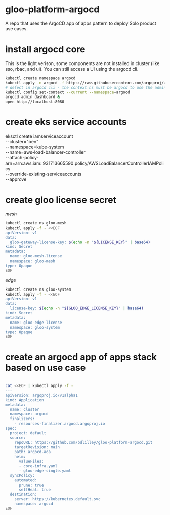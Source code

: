 # gloo-platform-argocd

A repo that uses the ArgoCD app of apps pattern to deploy Solo product use cases.

# install argocd core

This is the light verison, some components are not installed in cluster (like sso, rbac, and ui).  You can still access a UI using the argocd cli.

```bash
kubectl create namespace argocd
kubectl apply -n argocd -f https://raw.githubusercontent.com/argoproj/argo-cd/stable/manifests/core-install.yaml
# defect in argocd cli - the context ns must be argocd to use the admin dashboard command
kubectl config set-context --current --namespace=argocd
argocd admin dashboard &
open http://localhost:8080
```

# create eks service accounts

eksctl create iamserviceaccount \
--cluster="ben" \
--namespace=kube-system \
--name=aws-load-balancer-controller \
--attach-policy-arn=arn:aws:iam::931713665590:policy/AWSLoadBalancerControllerIAMPolicy \
--override-existing-serviceaccounts \
--approve

# create gloo license secret

_mesh_
```bash
kubectl create ns gloo-mesh 
kubectl apply -f - <<EOF
apiVersion: v1
data:
  gloo-gateway-license-key: $(echo -n "${LICENSE_KEY}" | base64)
kind: Secret
metadata:
  name: gloo-mesh-license
  namespace: gloo-mesh
type: Opaque
EOF
```

_edge_
```bash
kubectl create ns gloo-system 
kubectl apply -f - <<EOF
apiVersion: v1
data:
  license-key: $(echo -n "${GLOO_EDGE_LICENSE_KEY}" | base64)
kind: Secret
metadata:
  name: gloo-edge-license
  namespace: gloo-system
type: Opaque
EOF
```

# create an argocd app of apps stack based on use case

```bash

cat <<EOF | kubectl apply -f -
---
apiVersion: argoproj.io/v1alpha1
kind: Application
metadata:
  name: cluster
  namespace: argocd
  finalizers:
    - resources-finalizer.argocd.argoproj.io
spec:
  project: default
  source:
    repoURL: https://github.com/bdlilley/gloo-platform-argocd.git
    targetRevision: main
    path: argocd-aoa
    helm:
      valueFiles:
      - core-infra.yaml
      - gloo-edge-single.yaml
  syncPolicy:
    automated:
      prune: true
      selfHeal: true 
  destination:
    server: https://kubernetes.default.svc
    namespace: argocd
EOF
```